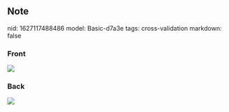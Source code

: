 ## Note
nid: 1627117488486
model: Basic-d7a3e
tags: cross-validation
markdown: false

### Front
<img src="paste-17daa491be6d270624b283f9c320c0ee7bca7102.jpg">

### Back
<img src="paste-a3502b2ad37f3dc3613de6624d60ae65ae4d3456.jpg">
